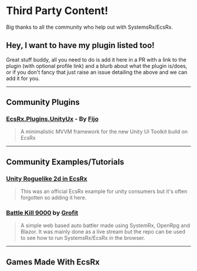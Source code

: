 # Third Party Content!

Big thanks to all the community who help out with SystemsRx/EcsRx.

## Hey, I want to have my plugin listed too!

Great stuff buddy, all you need to do is add it here in a PR with a link to the plugin (with optional profile link) and a blurb about what the plugin is/does, or if you don't fancy that just raise an issue detailing the above and we can add it for you.

--- 

## Community Plugins

### [EcsRx.Plugins.UnityUx](https://github.com/Cosmic-Shores/EcsRx.Plugins.UnityUx) - By [Fijo](https://github.com/Fijo)

> A minimalistic MVVM framework for the new Unity UI Toolkit build on EcsRx

---

## Community Examples/Tutorials

### [Unity Roguelike 2d in EcsRx](https://github.com/EcsRx/ecsrx.roguelike2d)

> This was an official EcsRx example for unity consumers but it's often forgotten so adding it here.

### [Battle Kill 9000](https://github.com/grofit/battle-kill-9000) by [Grofit](https://github.com/grofit)

> A simple web based auto battler made using SystemRx, OpenRpg and Blazor. It was mainly done as a live stream but the repo can be used to see how to run SystemsRx/EcsRx in the browser.

--- 

## Games Made With EcsRx
